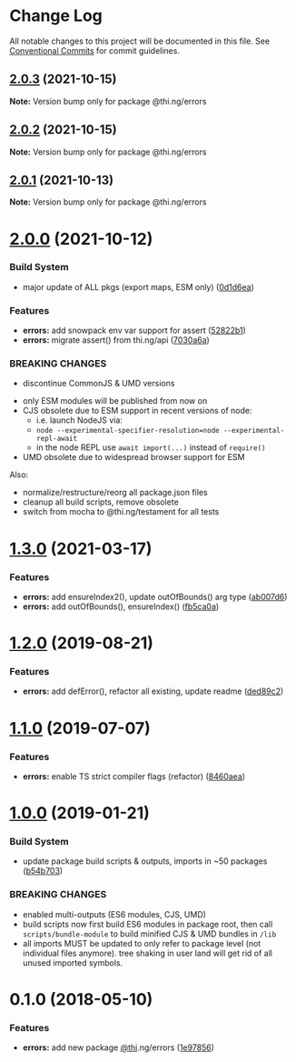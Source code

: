 # Change Log

All notable changes to this project will be documented in this file.
See [Conventional Commits](https://conventionalcommits.org) for commit guidelines.

## [2.0.3](https://github.com/thi-ng/umbrella/compare/@thi.ng/errors@2.0.2...@thi.ng/errors@2.0.3) (2021-10-15)

**Note:** Version bump only for package @thi.ng/errors





## [2.0.2](https://github.com/thi-ng/umbrella/compare/@thi.ng/errors@2.0.1...@thi.ng/errors@2.0.2) (2021-10-15)

**Note:** Version bump only for package @thi.ng/errors





## [2.0.1](https://github.com/thi-ng/umbrella/compare/@thi.ng/errors@2.0.0...@thi.ng/errors@2.0.1) (2021-10-13)

**Note:** Version bump only for package @thi.ng/errors





# [2.0.0](https://github.com/thi-ng/umbrella/compare/@thi.ng/errors@1.3.4...@thi.ng/errors@2.0.0) (2021-10-12)


### Build System

* major update of ALL pkgs (export maps, ESM only) ([0d1d6ea](https://github.com/thi-ng/umbrella/commit/0d1d6ea9fab2a645d6c5f2bf2591459b939c09b6))


### Features

* **errors:** add snowpack env var support for assert ([52822b1](https://github.com/thi-ng/umbrella/commit/52822b18160949a0a1eefa82e5e667cd0811cd89))
* **errors:** migrate assert() from thi.ng/api ([7030a6a](https://github.com/thi-ng/umbrella/commit/7030a6aecd50367cbc08bccb13e05b3af41f4eca))


### BREAKING CHANGES

* discontinue CommonJS & UMD versions

- only ESM modules will be published from now on
- CJS obsolete due to ESM support in recent versions of node:
  - i.e. launch NodeJS via:
  - `node --experimental-specifier-resolution=node --experimental-repl-await`
  - in the node REPL use `await import(...)` instead of `require()`
- UMD obsolete due to widespread browser support for ESM

Also:
- normalize/restructure/reorg all package.json files
- cleanup all build scripts, remove obsolete
- switch from mocha to @thi.ng/testament for all tests






#  [1.3.0](https://github.com/thi-ng/umbrella/compare/@thi.ng/errors@1.2.32...@thi.ng/errors@1.3.0) (2021-03-17) 

###  Features 

- **errors:** add ensureIndex2(), update outOfBounds() arg type ([ab007d6](https://github.com/thi-ng/umbrella/commit/ab007d6b502c3d1650c7e9cf50da05f0ac042ef3)) 
- **errors:** add outOfBounds(), ensureIndex() ([fb5ca0a](https://github.com/thi-ng/umbrella/commit/fb5ca0a7f8a4a6648d3c8485a9108e9154ee4400)) 

#  [1.2.0](https://github.com/thi-ng/umbrella/compare/@thi.ng/errors@1.1.2...@thi.ng/errors@1.2.0) (2019-08-21) 

###  Features 

- **errors:** add defError(), refactor all existing, update readme ([ded89c2](https://github.com/thi-ng/umbrella/commit/ded89c2)) 

#  [1.1.0](https://github.com/thi-ng/umbrella/compare/@thi.ng/errors@1.0.6...@thi.ng/errors@1.1.0) (2019-07-07) 

###  Features 

- **errors:** enable TS strict compiler flags (refactor) ([8460aea](https://github.com/thi-ng/umbrella/commit/8460aea)) 

#  [1.0.0](https://github.com/thi-ng/umbrella/compare/@thi.ng/errors@0.1.12...@thi.ng/errors@1.0.0) (2019-01-21) 

###  Build System 

- update package build scripts & outputs, imports in ~50 packages ([b54b703](https://github.com/thi-ng/umbrella/commit/b54b703)) 

###  BREAKING CHANGES 

- enabled multi-outputs (ES6 modules, CJS, UMD) 
- build scripts now first build ES6 modules in package root, then call   `scripts/bundle-module` to build minified CJS & UMD bundles in `/lib` 
- all imports MUST be updated to only refer to package level   (not individual files anymore). tree shaking in user land will get rid of   all unused imported symbols. 

#  0.1.0 (2018-05-10) 

###  Features 

- **errors:** add new package [@thi](https://github.com/thi).ng/errors ([1e97856](https://github.com/thi-ng/umbrella/commit/1e97856))
